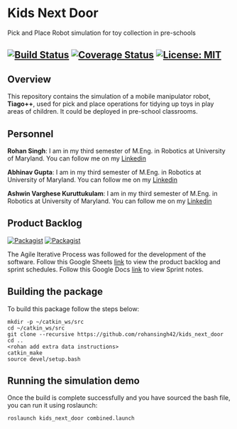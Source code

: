 # Kids Next Door
Pick and Place Robot simulation for toy collection in pre-schools

[![Build Status](https://travis-ci.org/rohansingh42/kids_next_door.svg?branch=master)](https://travis-ci.org/rohansingh42/kids_next_door)
[![Coverage Status](https://coveralls.io/repos/github/rohansingh42/kids_next_door/badge.svg?branch=master)](https://coveralls.io/github/rohansingh42/kids_next_door?branch=master)
[![License: MIT](https://img.shields.io/badge/License-MIT-yellow.svg)](https://opensource.org/licenses/MIT)
---

## Overview

This repository contains the simulation of a mobile manipulator robot, __Tiago++__, used for pick and place operations for tidying up toys in play areas of children. It could be deployed in pre-school classrooms. 

## Personnel 

__Rohan Singh__: I am in my third semester of M.Eng. in Robotics at University of Maryland. You can follow me on my [Linkedin](www.linkedin.com/in/rohansingh42)

__Abhinav Gupta__: I am in my third semester of M.Eng. in Robotics at University of Maryland. You can follow me on my [Linkedin](https://www.linkedin.com/in/abhinavmodi16/)

__Ashwin Varghese Kuruttukulam__: I am in my third semester of M.Eng. in Robotics at University of Maryland. You can follow me on my [Linkedin](https://www.linkedin.com/in/ashwinvk94/)

## Product Backlog 
[![Packagist](https://img.shields.io/badge/AIP-Backlog-orange)](https://docs.google.com/spreadsheets/d/1EpZC6qNrfh5d6ULUvAsA_EainnZeKeKZD43DMa95FU4/edit?usp=sharing)
[![Packagist](https://img.shields.io/badge/AIP-Sprint-brightgreen)](https://docs.google.com/document/d/1S4FX_vaaVi4O-uJQCASvIETeV3dRj0eVRvi1tA0-r3A/edit?usp=sharing)

The Agile Iterative Process was followed for the development of the software. Follow this Google Sheets [link](https://docs.google.com/spreadsheets/d/1EpZC6qNrfh5d6ULUvAsA_EainnZeKeKZD43DMa95FU4/edit?usp=sharing) to view the product backlog and sprint schedules. Follow this Google Docs [link](https://docs.google.com/document/d/1S4FX_vaaVi4O-uJQCASvIETeV3dRj0eVRvi1tA0-r3A/edit?usp=sharing) to view Sprint notes.

## Building the package
To build this package follow the steps below:
```
mkdir -p ~/catkin_ws/src
cd ~/catkin_ws/src
git clone --recursive https://github.com/rohansingh42/kids_next_door
cd ..
<rohan add extra data instructions>
catkin_make
source devel/setup.bash
```

## Running the simulation demo
Once the build is complete successfully and you have sourced the bash file, you can run it using roslaunch:
```
roslaunch kids_next_door combined.launch
```


